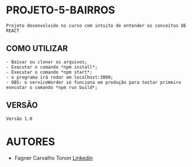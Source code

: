 # PROJETO-5-BAIRROS

    Projeto desenvolvido no curso com intuito de entender os conceitos DE REACT

## COMO UTILIZAR

    - Baixar ou clonar os arquivos;
    - Executar o comando *npm install*;
    - Executar o comando *npm start*;
    - o programa irá rodar em localhost:3000;
    - OBS: o serviceWorder só funciona em produção para testar primeiro executar o comando *npm run build*;

## VERSÃO
    Versão 1.0

# AUTORES
*    Fagner Carvalho Tonon [Linkedin](https://www.linkedin.com/in/fagner-tonon)